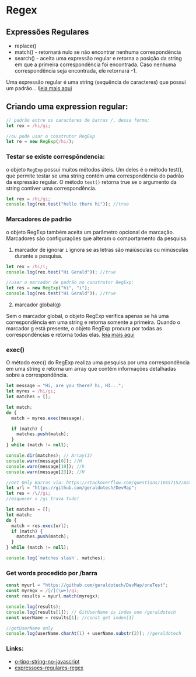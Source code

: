 # Regex

## Expressões Regulares

- replace()
- match() - retornará nulo se não encontrar nenhuma correspondência
- search() - aceita uma expressão regular e retorna a posição da string em que a primeira correspondência foi encontrada. Caso nenhuma correspondência seja encontrada, ele retornará -1.

Uma expressão regular é uma string (sequência de caracteres) que possui um padrão... l[leia mais aqui](https://ricardo-reis.medium.com/express%C3%B5es-regulares-javascript-295da6deaee7)

## Criando uma expression regular:

```js
// padrão entre os caracteres de barras /, dessa forma:
let rex = /hi/gi;

//ou pode usar o construtor RegExp
let re = new RegExp(/hi/);
```

### Testar se existe correspôndencia:

o objeto `RegExp` possui muitos métodos úteis. Um deles é o método test(), que permite testar se uma string contém uma correspondência do padrão da expressão regular.
O método `test()` retorna true se o argumento da string contiver uma correspondência.

```js
let rex = /hi/gi;
console.log(rex.test("hello there hi")); //true
```

### Marcadores de padrão

o objeto RegExp também aceita um parâmetro opcional de marcação. Marcadores são configurações que alteram o comportamento da pesquisa.

1. marcador de ignorar `i` ignora se as letras são maiúsculas ou minúsculas durante a pesquisa.

```js
let rex = /hi/i;
console.log(rex.test("Hi Gerald")); //true

//usar o marcador de padrão no construtor RegExp:
let res = new RegExp("hi", "i");
console.log(res.test("Hi Gerald")); //true
```

2. marcador global(g)

Sem o marcador global, o objeto RegExp verifica apenas se há uma correspondência em uma string e retorna somente a primeira.
Quando o marcador g está presente, o objeto RegExp procura por todas as correspondências e retorna todas elas. [leia mais aqui](https://ricardo-reis.medium.com/express%C3%B5es-regulares-javascript-295da6deaee7)

### exec()

O método exec() do RegExp realiza uma pesquisa por uma correspondência em uma string e retorna um array que contém informações detalhadas sobre a correspondência.

```js
let message = "Hi, are you there? hi, HI...";
let myres = /hi/gi;
let matches = [];

let match;
do {
  match = myres.exec(message);

  if (match) {
    matches.push(match);
  }
} while (match != null);

console.dir(matches); // Array(3)
console.warn(message[0]); //H
console.warn(message[19]); //h
console.warn(message[23]); //H

//Get Only Barras via: https://stackoverflow.com/questions/16657152/matching-a-forward-slash-with-a-regex
let url = "https://github.com/geraldotech/DevMap";
let res = /\//gi;
//esquecer o /gi trava tudo!

let matches = [];
let match;
do {
  match = res.exec(url);
  if (match) {
    matches.push(match);
  }
} while (match != null);

console.log(`matches slash`, matches);
```

### Get words procedido por /barra

```js
const myurl = "https://github.com/geraldotech/DevMap/oneTest";
const myregx = /[/](\w+)/gi;
const results = myurl.match(myregx);

console.log(results);
console.log(results[1]); // GitUserName is index one /geraldotech
const userName = results[1]; //const get index[1]

//getUserName only
console.log(userName.charAt(1) + userName.substr(2)); //geraldotech
```

### Links:

- [o-tipo-string-no-javascript](https://ricardo-reis.medium.com/o-tipo-string-no-javascript-e3fb621856d1)
- [expressoes-regulares-regex](https://ricardo-reis.medium.com/express%C3%B5es-regulares-regex-58052f54a875)
